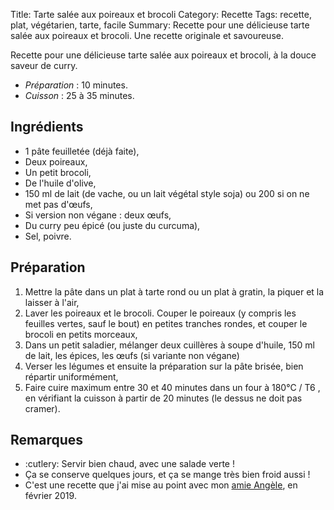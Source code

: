 Title: Tarte salée aux poireaux et brocoli
Category: Recette
Tags: recette, plat, végétarien, tarte, facile
Summary: Recette pour une délicieuse tarte salée aux poireaux et brocoli. Une recette originale et savoureuse.

Recette pour une délicieuse tarte salée aux poireaux et brocoli, à la douce saveur de curry.

- *Préparation* : 10 minutes.
- *Cuisson* : 25 à 35 minutes.

## Ingrédients
- 1 pâte feuilletée (déjà faite),
- Deux poireaux,
- Un petit brocoli,
- De l'huile d'olive,
- 150 ml de lait (de vache, ou un lait végétal style soja) ou 200 si on ne met pas d'œufs,
- Si version non végane : deux œufs,
- Du curry peu épicé (ou juste du curcuma),
- Sel, poivre.

## Préparation
1. Mettre la pâte dans un plat à tarte rond ou un plat à gratin, la piquer et la laisser à l'air,
2. Laver les poireaux et le brocoli. Couper le poireaux (y compris les feuilles vertes, sauf le bout) en petites tranches rondes, et couper le brocoli en petits morceaux,
3. Dans un petit saladier, mélanger deux cuillères à soupe d'huile, 150 ml de lait, les épices, les œufs (si variante non végane)
4. Verser les légumes et ensuite la préparation sur la pâte brisée, bien répartir uniformément,
5. Faire cuire maximum entre 30 et 40 minutes dans un four à 180°C / T6 <i class="fa fa-thermometer-full" aria-hidden="true"></i>, en vérifiant la cuisson à partir de 20 minutes (le dessus ne doit pas cramer).

<!-- ## Photos -->
<!-- [![tarte-salee-poireau-brocoli-curry-1.jpg]({static}images/tarte-salee-poireau-brocoli-curry-1.jpg){width=40%}]({static}images/tarte-salee-poireau-brocoli-curry-1.jpg) -->

## Remarques
- :cutlery: Servir bien chaud, avec une salade verte !
- Ça se conserve quelques jours, et ça se mange très bien froid aussi !
- C'est une recette que j'ai mise au point avec mon [amie Angèle](https://fr.wikipedia.org/wiki/Ang%C3%A8le_%28chanteuse%29), en février 2019.
